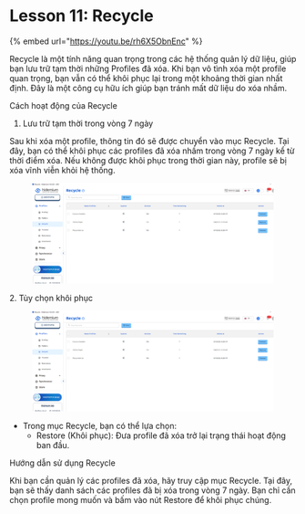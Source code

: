 # Lesson 11: Recycle

{% embed url="https://youtu.be/rh6X5ObnEnc" %}

Recycle là một tính năng quan trọng trong các hệ thống quản lý dữ liệu, giúp bạn lưu trữ tạm thời những Profiles đã xóa. Khi bạn vô tình xóa một profile quan trọng, bạn vẫn có thể khôi phục lại trong một khoảng thời gian nhất định. Đây là một công cụ hữu ích giúp bạn tránh mất dữ liệu do xóa nhầm.

Cách hoạt động của Recycle

1. Lưu trữ tạm thời trong vòng 7 ngày

Sau khi xóa một profile, thông tin đó sẽ được chuyển vào mục Recycle. Tại đây, bạn có thể khôi phục các profiles đã xóa nhầm trong vòng 7 ngày kể từ thời điểm xóa. Nếu không được khôi phục trong thời gian này, profile sẽ bị xóa vĩnh viễn khỏi hệ thống.

<figure><img src="../../../.gitbook/assets/image (5) (1) (1) (1) (1) (1).png" alt=""><figcaption></figcaption></figure>



2\. Tùy chọn  khôi phục

<figure><img src="../../../.gitbook/assets/image (6) (1) (1) (1) (1) (1).png" alt=""><figcaption></figcaption></figure>



* Trong mục Recycle, bạn có thể lựa chọn:
  * Restore (Khôi phục): Đưa profile đã xóa trở lại trạng thái hoạt động ban đầu.

Hướng dẫn sử dụng Recycle

Khi bạn cần quản lý các profiles đã xóa, hãy truy cập mục Recycle. Tại đây, bạn sẽ thấy danh sách các profiles đã bị xóa trong vòng 7 ngày. Bạn chỉ cần chọn profile mong muốn và bấm vào nút Restore để khôi phục chúng.

&#x20;
